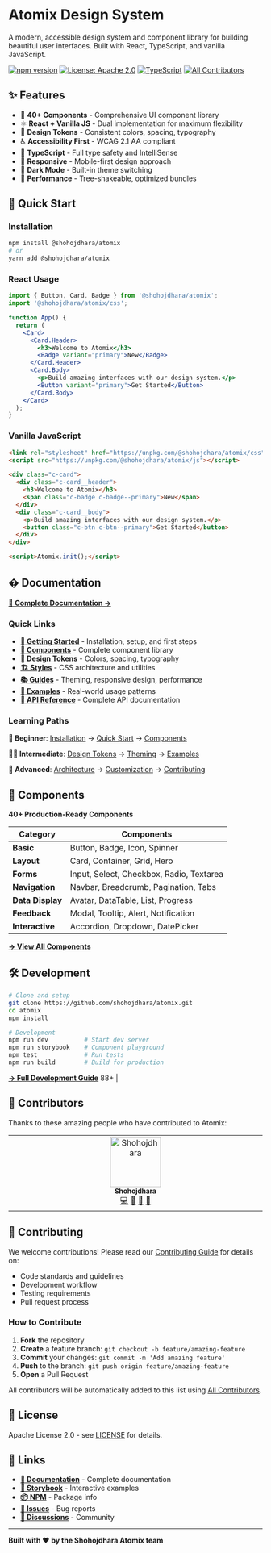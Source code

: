 # Atomix Design System

A modern, accessible design system and component library for building beautiful user interfaces. Built with React, TypeScript, and vanilla JavaScript.

[![npm version](https://badge.fury.io/js/@shohojdhara%2Fatomix.svg)](https://www.npmjs.com/package/@shohojdhara/atomix)
[![License: Apache 2.0](https://img.shields.io/badge/License-Apache%202.0-blue.svg)](https://opensource.org/licenses/Apache-2.0)
[![TypeScript](https://img.shields.io/badge/TypeScript-Ready-blue.svg)](https://www.typescriptlang.org/)
[![All Contributors](https://img.shields.io/badge/all_contributors-1-orange.svg?style=flat-square)](#contributors)

## ✨ Features

- 🧩 **40+ Components** - Comprehensive UI component library
- ⚛️ **React + Vanilla JS** - Dual implementation for maximum flexibility
- 🎨 **Design Tokens** - Consistent colors, spacing, typography
- ♿ **Accessibility First** - WCAG 2.1 AA compliant
- 🎯 **TypeScript** - Full type safety and IntelliSense
- 📱 **Responsive** - Mobile-first design approach
- 🌙 **Dark Mode** - Built-in theme switching
- 🚀 **Performance** - Tree-shakeable, optimized bundles

## 🚀 Quick Start

### Installation

```bash
npm install @shohojdhara/atomix
# or
yarn add @shohojdhara/atomix
```

### React Usage

```jsx
import { Button, Card, Badge } from '@shohojdhara/atomix';
import '@shohojdhara/atomix/css';

function App() {
  return (
    <Card>
      <Card.Header>
        <h3>Welcome to Atomix</h3>
        <Badge variant="primary">New</Badge>
      </Card.Header>
      <Card.Body>
        <p>Build amazing interfaces with our design system.</p>
        <Button variant="primary">Get Started</Button>
      </Card.Body>
    </Card>
  );
}
```

### Vanilla JavaScript

```html
<link rel="stylesheet" href="https://unpkg.com/@shohojdhara/atomix/css">
<script src="https://unpkg.com/@shohojdhara/atomix/js"></script>

<div class="c-card">
  <div class="c-card__header">
    <h3>Welcome to Atomix</h3>
    <span class="c-badge c-badge--primary">New</span>
  </div>
  <div class="c-card__body">
    <p>Build amazing interfaces with our design system.</p>
    <button class="c-btn c-btn--primary">Get Started</button>
  </div>
</div>

<script>Atomix.init();</script>
```

## � Documentation

**[📖 Complete Documentation →](./docs/README.md)**

### Quick Links

- **[🏁 Getting Started](./docs/getting-started/README.md)** - Installation, setup, and first steps
- **[🧩 Components](./docs/components/README.md)** - Complete component library
- **[🎨 Design Tokens](./docs/design-tokens/README.md)** - Colors, spacing, typography
- **[🏗️ Styles](./docs/styles/README.md)** - CSS architecture and utilities
- **[📚 Guides](./docs/guides/README.md)** - Theming, responsive design, performance
- **[🎯 Examples](./docs/examples/README.md)** - Real-world usage patterns
- **[📖 API Reference](./docs/api/README.md)** - Complete API documentation

### Learning Paths

**👶 Beginner**: [Installation](./docs/getting-started/installation.md) → [Quick Start](./docs/getting-started/quick-start.md) → [Components](./docs/components/README.md)

**🧑‍💻 Intermediate**: [Design Tokens](./docs/design-tokens/README.md) → [Theming](./docs/guides/theming.md) → [Examples](./docs/examples/README.md)

**🚀 Advanced**: [Architecture](./docs/styles/architecture.md) → [Customization](./docs/styles/customization.md) → [Contributing](./docs/resources/contributing.md)

## 🧩 Components

**40+ Production-Ready Components**

| Category | Components |
|----------|------------|
| **Basic** | Button, Badge, Icon, Spinner |
| **Layout** | Card, Container, Grid, Hero |
| **Forms** | Input, Select, Checkbox, Radio, Textarea |
| **Navigation** | Navbar, Breadcrumb, Pagination, Tabs |
| **Data Display** | Avatar, DataTable, List, Progress |
| **Feedback** | Modal, Tooltip, Alert, Notification |
| **Interactive** | Accordion, Dropdown, DatePicker |

**[→ View All Components](./docs/components/README.md)**

## 🛠️ Development

```bash
# Clone and setup
git clone https://github.com/shohojdhara/atomix.git
cd atomix
npm install

# Development
npm run dev          # Start dev server
npm run storybook    # Component playground
npm test             # Run tests
npm run build        # Build for production
```

**[→ Full Development Guide](./docs/resources/contributing.md)**
 88+ |

## 👥 Contributors

Thanks to these amazing people who have contributed to Atomix:

<!-- ALL-CONTRIBUTORS-LIST:START - Do not remove or modify this section -->
<!-- prettier-ignore-start -->
<!-- markdownlint-disable -->
<table>
  <tbody>
    <tr>
      <td align="center" valign="top" width="14.28%"><a href="https://github.com/shohojdhara"><img src="https://avatars.githubusercontent.com/u/shohojdhara?v=4?s=100" width="100px;" alt="Shohojdhara"/><br /><sub><b>Shohojdhara</b></sub></a><br /><a href="https://github.com/shohojdhara/atomix/commits?author=shohojdhara" title="Code">💻</a> <a href="#design-shohojdhara" title="Design">🎨</a> <a href="https://github.com/shohojdhara/atomix/commits?author=shohojdhara" title="Documentation">📖</a> <a href="#ideas-shohojdhara" title="Ideas, Planning, & Feedback">🤔</a></td>
    </tr>
  </tbody>
</table>

<!-- markdownlint-restore -->
<!-- prettier-ignore-end -->

<!-- ALL-CONTRIBUTORS-LIST:END -->

## 🤝 Contributing

We welcome contributions! Please read our [Contributing Guide](./docs/resources/contributing.md) for details on:

- Code standards and guidelines
- Development workflow
- Testing requirements
- Pull request process

### How to Contribute

1. **Fork** the repository
2. **Create** a feature branch: `git checkout -b feature/amazing-feature`
3. **Commit** your changes: `git commit -m 'Add amazing feature'`
4. **Push** to the branch: `git push origin feature/amazing-feature`
5. **Open** a Pull Request

All contributors will be automatically added to this list using [All Contributors](https://allcontributors.org/).

## 📄 License

Apache License 2.0 - see [LICENSE](./LICENSE) for details.

## 🔗 Links

- **[📖 Documentation](./docs/README.md)** - Complete documentation
- **[🎨 Storybook](https://storybook.atomix.design)** - Interactive examples
- **[📦 NPM](https://www.npmjs.com/package/@shohojdhara/atomix)** - Package info
- **[🐛 Issues](https://github.com/shohojdhara/atomix/issues)** - Bug reports
- **[💬 Discussions](https://github.com/shohojdhara/atomix/discussions)** - Community

---

**Built with ❤️ by the Shohojdhara Atomix team**
